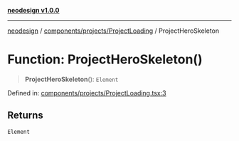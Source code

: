 [**neodesign v1.0.0**](../../../../README.md)

***

[neodesign](../../../../modules.md) / [components/projects/ProjectLoading](../README.md) / ProjectHeroSkeleton

# Function: ProjectHeroSkeleton()

> **ProjectHeroSkeleton**(): `Element`

Defined in: [components/projects/ProjectLoading.tsx:3](https://github.com/mladjom/neodesign/blob/12ebc446849a001345c104056aef95c6372b148e/components/projects/ProjectLoading.tsx#L3)

## Returns

`Element`
